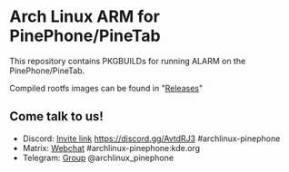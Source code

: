 # Arch Linux ARM for PinePhone/PineTab

This repository contains PKGBUILDs for running ALARM on the PinePhone/PineTab.

Compiled rootfs images can be found in "[Releases](https://github.com/dreemurrs-embedded/Pine64-Arch/releases)"

## Come talk to us!
 * Discord: [Invite link](https://discord.gg/AvtdRJ3) https://discord.gg/AvtdRJ3 #archlinux-pinephone
 * Matrix: [Webchat](https://webchat.kde.org/#/room/#archlinux-pinephone:kde.org) #archlinux-pinephone:kde.org
 * Telegram: [Group](https://web.telegram.org/#/im?p=@archlinux_pinephone) @archlinux_pinephone
